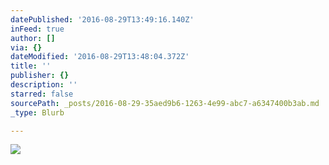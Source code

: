 ```yaml
---
datePublished: '2016-08-29T13:49:16.140Z'
inFeed: true
author: []
via: {}
dateModified: '2016-08-29T13:48:04.372Z'
title: ''
publisher: {}
description: ''
starred: false
sourcePath: _posts/2016-08-29-35aed9b6-1263-4e99-abc7-a6347400b3ab.md
_type: Blurb

---
```

![](https://the-grid-user-content.s3-us-west-2.amazonaws.com/706ca234-2935-4149-8ad8-e684b1d39e39.jpg)